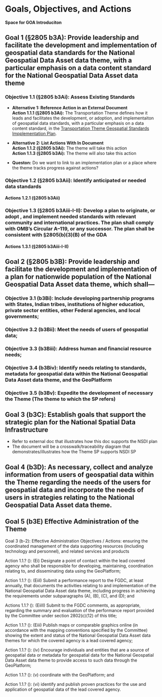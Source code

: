 # Goals, Objectives, and Actions

**Space for GOA Introduciton**

## Goal 1 (§2805 b3A): Provide leadership and facilitate the development and implementation of geospatial data standards for the National Geospatial Data Asset data theme, with a particular emphasis on a data content standard for the National Geospatial Data Asset data theme

### Objective 1.1 (§2805 b3Ai): Assess Existing Standards

* **Alternative 1: Reference Action in an External Document**  
**Action 1.1.1 (§2805 b3Ai):** The Transportation Theme defines how it leads and facilitates the development, or adoption, and implementaiton of geospatial data standards, with a particular emphasis on a data content standard, in the [Transportation Theme Geospatial Standards Impplementation Plan](https://ago-item-storage.s3.us-east-1.amazonaws.com/e52f24be7e71423c967ecd1c8b27547e/FGDC_Transportation_Theme_Strategic_Plan_2021_xv_1.1.pdf?X-Amz-Security-Token=IQoJb3JpZ2luX2VjEGwaCXVzLWVhc3QtMSJGMEQCIARL0kiKj3Kkw9gBGQazWBtR4yFbIAUn2jOAKhYg4zzmAiAVy4zOqZPVJ%2BgfWw%2FMErWKxL7AvRPeSuxqoeSHnGAc%2FSrWBAj1%2F%2F%2F%2F%2F%2F%2F%2F%2F%2F8BEAAaDDYwNDc1ODEwMjY2NSIM0rZJ6qIhKuWU3zy0KqoE4it%2BURhW8IRz6KhGnogTgCZZmv%2Bm5EYNqYWIOtS2Zy6g5mIS3bTXErAsGimSDZRrMzxgM9IaR7OjjqqF6ezz90sNFx%2BIPbKGB7S3cswxagZTYQ6a7xbEw%2BrtpwA2xtvfH7wKASofitTxb8KXFIbtP85uPBu6EjddZDpEUGVUmg0h0Cj5WhqmLS1nRc5Lh%2FEAS1Zs1b8jB7esX5JmRVQrthEUc%2FT8mmuQVvFvuLlRn0Gqsjj1KsEH5J%2FZ43hJYowogjz9cRmaFcoNIvA4uZL6g%2BGl%2F6%2FObLGg3YaoYM27JQgXOtS4Wyn5wotdaopAOOqNTc4OxbkVYjNCFPrm6Eoz7vY8PsLoX58KxaOBa0AzQbSdLOT9BKH%2FvmNdIy4TEJu2rNALNpbjLghGS9nN%2FLENa4Z7clcMjZXBw0vduuLI1Ncx8fnL1ETxAPgwdPw6OyeGQxwJiKx5Rcpyk7MM7xTvtuXrFa6XhhO7jBBF3rL%2Fp1Dfvl0om44SgM8U8fFlJvHZT4hPW9EW6yQTBEbS5Vi8Fil49X%2Bq1LBArM8KFcfmXBB77G4THbcSemeKiWfEDA1SFIJWB6ApXM97IQzTIsRebgN294Ob8fyi91qTevzLQrPGN1k%2F7H1j0h8qK%2Fm7zl6xcnOxUYdOJh5meLieDDlhS5hpJHXDhX%2BQgjVGAeF4fHOgQGXZrcmiLo9aFwRxzqYUcpT0HoRM0AnuV2ZQ4qBnCSggzZyHtVm04wkwwq2qnwY6qgGetmCCMHGv7hLTSXrEnrF6H4QFHkUnqQ%2BQknGX7T%2FhALTrbPGOnFDwuFXHzY2CfvDrjJ7ekKIRiSQKKXuPoFMg2r6mArjcBpO0a5iv2KghxU8cog7zY2GWBZP82EFncH7FJpCYyqSOyoiuFPiVbvqlt4c7N%2BqToycAlP8D7PQ%2BlvVtvUBSeLrnARSxhkbZeP1dQLN3qN%2F9ctMRZQgE9hnAHLgSMEZ4kYWtYw%3D%3D&X-Amz-Algorithm=AWS4-HMAC-SHA256&X-Amz-Date=20230213T211659Z&X-Amz-SignedHeaders=host&X-Amz-Expires=300&X-Amz-Credential=ASIAYZTTEKKEX3HIBU6S%2F20230213%2Fus-east-1%2Fs3%2Faws4_request&X-Amz-Signature=db902600d87d1ce9acbd0ea1169dda0f550301867f67740f23fe6fcc90ce0be0 ).

* **Alternative 2: List Actions With In Document**  
**Action 1.1.2 (§2805 b3Ai):** The theme will take this action  
**Action 1.1.3 (§2805 b3Ai):** The theme will also take this action  

* **Queston:** Do we want to link to an implementation plan or a place where the theme tracks progress against actions?

### Objective 1.2 (§2805 b3Aii): Identify anticipated or needed data standards
#### Actions 1.2.1 (§2805 b3Aii)
	
### Objective 1.3 (§2805 b3Aiii-I-II): Develop a plan to originate, or adopt , and implement needed standards with relevant community and international practices. The plan shall comply with OMB’s Circular A–119, or any successor. The plan shall be consistent with §2805(b)(3)(B) of the GDA
#### Actions 1.3.1 (§2805 b3Aiii-I-II)
	
## Goal 2 (§2805 b3B): Provide leadership and facilitate the development and implementation of a plan for nationwide population of the National Geospatial Data Asset data theme, which shall—

### Objective 3.1 (b3Bi): Include developing partnership programs with States, Indian tribes, institutions of higher education, private sector entities, other Federal agencies, and local governments;

### Objective 3.2 (b3Bii): Meet the needs of users of geospatial data;

### Objective 3.3 (b3Biii): Address human and financial resource needs;

### Objective 3.4 (b3Biv): Identify needs relating to standards, metadata for geospatial data within the National Geospatial Data Asset data theme, and the GeoPlatform

### Objective 3.5 (b3Bv): Expedite the development of necessary the Theme (The theme to which the SP refers)

## Goal 3 (b3C): Establish goals that support the strategic plan for the National Spatial Data Infrastructure
- Refer to external doc that illustrates how this doc supports the NSDI plan
- The document will be a crosswalk/traceability diagram that demonstrates/illustrates how the Theme SP supports NSDI SP

## Goal 4 (b3D): As necessary, collect and analyze information from users of geospatial data within the Theme regarding the needs of the users for geospatial data and incorporate the needs of users in strategies relating to the National Geospatial Data Asset data theme.

## Goal 5 (b3E) Effective Administration of the Theme

Goal 3 (b-2): Effective Administration
	Objectives / Actions: 
ensuring the coordinated management of the data
supporting resources (including technology and personnel), and 
related services and 
products

Action 1.1.? (): (Ei) Designate a point of contact within the lead covered agency who shall be responsible for developing, maintaining, coordination relating to, and disseminating data using the GeoPlatform;

Action 1.1.? (): (EiiI) Submit a performance report to the FGDC, at least annually, that documents the activities relating to and implementation of the National Geospatial Data Asset data theme, including progress in achieving the requirements under subparagraphs (A), (B), (C), and (D); and

Actions 1.1.? (): (EiiII) Submit to the FGDC comments, as appropriate, regarding the summary and evaluation of the performance report provided by the Committee under section 2802(c)(12) of this title;

Action 1.1.? (): (Eiii) Publish maps or comparable graphics online (in accordance with the mapping conventions specified by the Committee) showing the extent and status of the National Geospatial Data Asset data themes for which the covered agency is a lead covered agency;

Action 1.1.? (): (iv) Encourage individuals and entities that are a source of geospatial data or metadata for geospatial data for the National Geospatial Data Asset data theme to provide access to such data through the GeoPlatform;

Action 1.1.? (): (v) coordinate with the GeoPlatform; and

Action 1.1.? (): (vi) identify and publish proven practices for the use and application of geospatial data of the lead covered agency.
